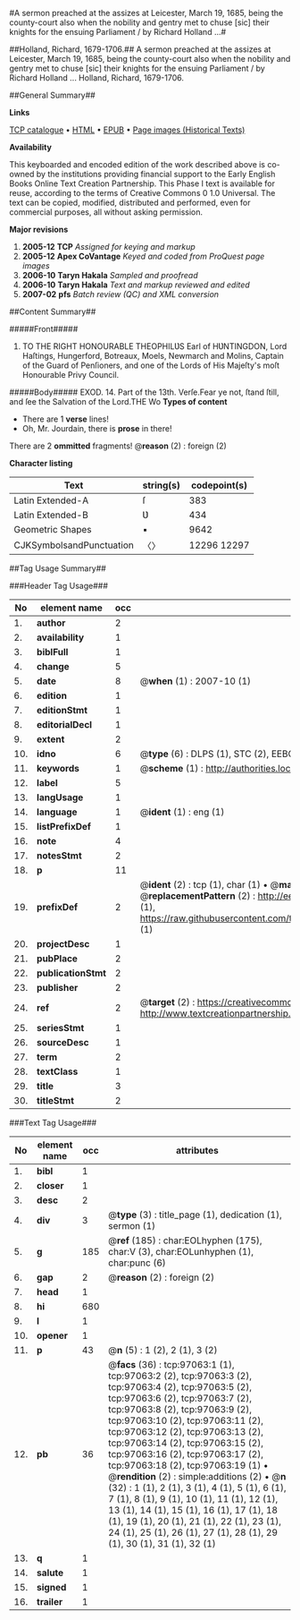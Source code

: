 #A sermon preached at the assizes at Leicester, March 19, 1685, being the county-court also when the nobility and gentry met to chuse [sic] their knights for the ensuing Parliament / by Richard Holland ...#

##Holland, Richard, 1679-1706.##
A sermon preached at the assizes at Leicester, March 19, 1685, being the county-court also when the nobility and gentry met to chuse [sic] their knights for the ensuing Parliament / by Richard Holland ...
Holland, Richard, 1679-1706.

##General Summary##

**Links**

[TCP catalogue](http://www.ota.ox.ac.uk/tcp/)  • 
[HTML](http://tei.it.ox.ac.uk/tcp/Texts-HTML/free/A44/A44166.html)  • 
[EPUB](http://tei.it.ox.ac.uk/tcp/Texts-EPUB/free/A44/A44166.epub) • 
[Page images (Historical Texts)](https://data.historicaltexts.jisc.ac.uk/view?pubId=eebo-13065063e&pageId=eebo-13065063e-97063-1)

**Availability**

This keyboarded and encoded edition of the
	       work described above is co-owned by the institutions
	       providing financial support to the Early English Books
	       Online Text Creation Partnership. This Phase I text is
	       available for reuse, according to the terms of Creative
	       Commons 0 1.0 Universal. The text can be copied,
	       modified, distributed and performed, even for
	       commercial purposes, all without asking permission.

**Major revisions**

1. __2005-12__ __TCP__ *Assigned for keying and markup*
1. __2005-12__ __Apex CoVantage__ *Keyed and coded from ProQuest page images*
1. __2006-10__ __Taryn Hakala__ *Sampled and proofread*
1. __2006-10__ __Taryn Hakala__ *Text and markup reviewed and edited*
1. __2007-02__ __pfs__ *Batch review (QC) and XML conversion*

##Content Summary##

#####Front#####

1. TO THE RIGHT HONOURABLE THEOPHILƲS Earl of HƲNTINGDON, Lord Haſtings, Hungerford, Botreaux, Moels, Newmarch and Molins, Captain of the Guard of Penſioners, and one of the Lords of His Majeſty's moſt Honourable Privy Council.

#####Body#####
EXOD. 14. Part of the 13th. Verſe.Fear ye not, ſtand ſtill, and ſee the Salvation of the Lord.THE Wo
**Types of content**

  * There are 1 **verse** lines!
  * Oh, Mr. Jourdain, there is **prose** in there!

There are 2 **ommitted** fragments! 
 @__reason__ (2) : foreign (2)

**Character listing**


|Text|string(s)|codepoint(s)|
|---|---|---|
|Latin Extended-A|ſ|383|
|Latin Extended-B|Ʋ|434|
|Geometric Shapes|▪|9642|
|CJKSymbolsandPunctuation|〈〉|12296 12297|

##Tag Usage Summary##

###Header Tag Usage###

|No|element name|occ|attributes|
|---|---|---|---|
|1.|__author__|2||
|2.|__availability__|1||
|3.|__biblFull__|1||
|4.|__change__|5||
|5.|__date__|8| @__when__ (1) : 2007-10 (1)|
|6.|__edition__|1||
|7.|__editionStmt__|1||
|8.|__editorialDecl__|1||
|9.|__extent__|2||
|10.|__idno__|6| @__type__ (6) : DLPS (1), STC (2), EEBO-CITATION (1), OCLC (1), VID (1)|
|11.|__keywords__|1| @__scheme__ (1) : http://authorities.loc.gov/ (1)|
|12.|__label__|5||
|13.|__langUsage__|1||
|14.|__language__|1| @__ident__ (1) : eng (1)|
|15.|__listPrefixDef__|1||
|16.|__note__|4||
|17.|__notesStmt__|2||
|18.|__p__|11||
|19.|__prefixDef__|2| @__ident__ (2) : tcp (1), char (1)  •  @__matchPattern__ (2) : ([0-9\-]+):([0-9IVX]+) (1), (.+) (1)  •  @__replacementPattern__ (2) : http://eebo.chadwyck.com/downloadtiff?vid=$1&page=$2 (1), https://raw.githubusercontent.com/textcreationpartnership/Texts/master/tcpchars.xml#$1 (1)|
|20.|__projectDesc__|1||
|21.|__pubPlace__|2||
|22.|__publicationStmt__|2||
|23.|__publisher__|2||
|24.|__ref__|2| @__target__ (2) : https://creativecommons.org/publicdomain/zero/1.0/ (1), http://www.textcreationpartnership.org/docs/. (1)|
|25.|__seriesStmt__|1||
|26.|__sourceDesc__|1||
|27.|__term__|2||
|28.|__textClass__|1||
|29.|__title__|3||
|30.|__titleStmt__|2||


###Text Tag Usage###

|No|element name|occ|attributes|
|---|---|---|---|
|1.|__bibl__|1||
|2.|__closer__|1||
|3.|__desc__|2||
|4.|__div__|3| @__type__ (3) : title_page (1), dedication (1), sermon (1)|
|5.|__g__|185| @__ref__ (185) : char:EOLhyphen (175), char:V (3), char:EOLunhyphen (1), char:punc (6)|
|6.|__gap__|2| @__reason__ (2) : foreign (2)|
|7.|__head__|1||
|8.|__hi__|680||
|9.|__l__|1||
|10.|__opener__|1||
|11.|__p__|43| @__n__ (5) : 1 (2), 2 (1), 3 (2)|
|12.|__pb__|36| @__facs__ (36) : tcp:97063:1 (1), tcp:97063:2 (2), tcp:97063:3 (2), tcp:97063:4 (2), tcp:97063:5 (2), tcp:97063:6 (2), tcp:97063:7 (2), tcp:97063:8 (2), tcp:97063:9 (2), tcp:97063:10 (2), tcp:97063:11 (2), tcp:97063:12 (2), tcp:97063:13 (2), tcp:97063:14 (2), tcp:97063:15 (2), tcp:97063:16 (2), tcp:97063:17 (2), tcp:97063:18 (2), tcp:97063:19 (1)  •  @__rendition__ (2) : simple:additions (2)  •  @__n__ (32) : 1 (1), 2 (1), 3 (1), 4 (1), 5 (1), 6 (1), 7 (1), 8 (1), 9 (1), 10 (1), 11 (1), 12 (1), 13 (1), 14 (1), 15 (1), 16 (1), 17 (1), 18 (1), 19 (1), 20 (1), 21 (1), 22 (1), 23 (1), 24 (1), 25 (1), 26 (1), 27 (1), 28 (1), 29 (1), 30 (1), 31 (1), 32 (1)|
|13.|__q__|1||
|14.|__salute__|1||
|15.|__signed__|1||
|16.|__trailer__|1||
